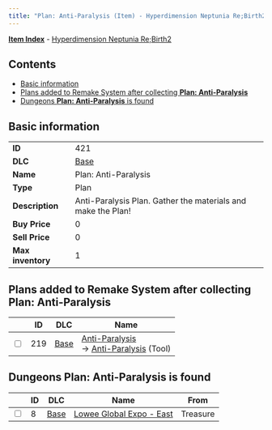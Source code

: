 ```yaml
---
title: "Plan: Anti-Paralysis (Item) - Hyperdimension Neptunia Re;Birth2"
---
```


[**Item Index**](/neptunia/rb2/item/index.html) - [Hyperdimension Neptunia Re;Birth2](/neptunia/rb2)

## Contents

- [Basic information](#basic-information)
- [Plans added to Remake System after collecting **Plan: Anti-Paralysis**](#plans-added-to-remake-system-after-collecting-plan-anti-paralysis)
- [Dungeons **Plan: Anti-Paralysis** is found](#dungeons-plan-anti-paralysis-is-found)

## Basic information

|   |   |
| -- | -- |
| **ID** | 421 |
| **DLC** | [Base](/neptunia/rb2/dlc/0-base.html) |
| **Name** | Plan: Anti-Paralysis |
| **Type** | Plan |
| **Description** | Anti-Paralysis Plan. Gather the materials and make the Plan! |
| **Buy Price** | 0 |
| **Sell Price** | 0 |
| **Max inventory** | 1 |

## Plans added to Remake System after collecting **Plan: Anti-Paralysis**

|    | ID | DLC | Name |
| -- | -- | --- | ---- |
| <input type="checkbox" id="rb2-remake-0-219" class="trackbox" /> | 219 | [Base](/neptunia/rb2/dlc/0-base.html) | [Anti-Paralysis](/neptunia/rb2/remake/0-219-anti-paralysis.html)<br />→ [Anti-Paralysis](/neptunia/rb2/item/0-24-anti-paralysis.html) (Tool) |

## Dungeons **Plan: Anti-Paralysis** is found

|    | ID | DLC | Name | From |
| -- | -- | --- | ---- | ---- |
| <input type="checkbox" id="rb2-dungeon-0-8" class="trackbox" /> | 8 | [Base](/neptunia/rb2/dlc/0-base.html) | [Lowee Global Expo - East](/neptunia/rb2/dungeon/0-8-lowee-global-expo-east.html) | Treasure |